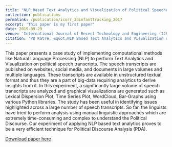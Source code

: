 ```yaml
---
title: "NLP Based Text Analytics and Visualization of Political Speeches"
collection: publications
permalink: /publication/icorr_3dinfanttracking_2017
excerpt: 'This paper is my first paper'
date: 2019-09-29
venue: 'International Journal of Recent Technology and Engineering (IJRTE) - Scopus Internatioal Journal'
citation: 'PD Katre, &quot;NLP Based Text Analytics and Visualization of Political Speeches&quot; <i>International Journal of Recent Technology and Engineering (IJRTE)</i>ISSN: 2277-3878, Volume-8 Issue-3, September 2019, pp. 8574-8579'
---
```

This paper presents a case study of implementing computational methods like Natural Language Processing (NLP) to perform Text Analytics and Visualization on political speech transcripts. The speech transcripts are published on websites, social media, and documents in large volumes and multiple languages. These transcripts are available in unstructured textual format and thus they are a part of big-data requiring analytics to derive insights from it. In this experiment, a significantly large volume of speech transcripts are analyzed and graphical visualizations are generated such as Lexical Dispersion Plot, Time Series Plot, WordCloud, Bar-Graphs using various Python libraries. The study has been useful in identifying issues highlighted across a large number of speech transcripts. So far, the linguists have tried to perform analysis using manual linguistic approaches which are extremely time-consuming and complex to understand the Political Discourse. Our experiment of applying NLP based text analytics proves to be a very efficient technique for Political Discourse Analysis (PDA).

[Download paper here](https://www.semanticscholar.org/paper/International-Journal-of-Recent-Technology-and-Katre/27c87be7b0fbef48a256fc2ad5df890625498f7c)
